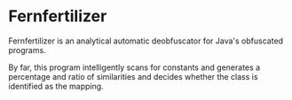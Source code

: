 # Fernfertilizer
Fernfertilizer is an analytical automatic deobfuscator for Java's obfuscated programs. 


By far, this program intelligently scans for constants and generates a percentage and ratio
of similarities and decides whether the class is identified as the mapping.